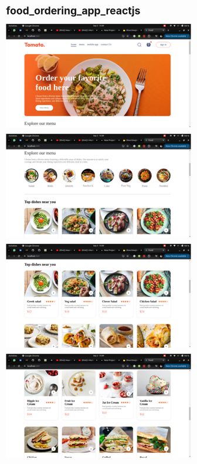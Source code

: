 # food_ordering_app_reactjs


![Image alt](https://github.com/DouglaNyabasa/food_ordering_app_reactjs/blob/Main/Screenshot%20from%202024-09-03%2015-09-24.png?raw=true?raw=true)


![Image alt](https://github.com/DouglaNyabasa/food_ordering_app_reactjs/blob/Main/Screenshot%20from%202024-09-03%2015-09-37.png?raw=true?raw=true)


![Image alt](https://github.com/DouglaNyabasa/food_ordering_app_reactjs/blob/Main/Screenshot%20from%202024-09-03%2015-09-44.png?raw=true?raw=true)


![Image alt](https://github.com/DouglaNyabasa/food_ordering_app_reactjs/blob/Main/Screenshot%20from%202024-09-03%2015-09-53.png?raw=true?raw=true)
